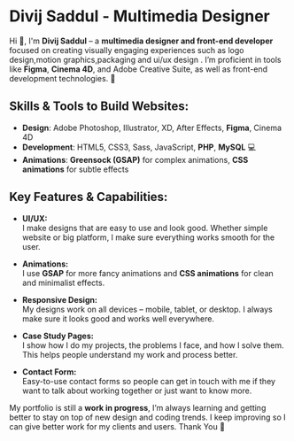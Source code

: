 # Divij Saddul - Multimedia Designer

Hi 👋, I'm **Divij Saddul** – a **multimedia designer and front-end developer** focused on creating visually engaging experiences such as logo design,motion graphics,packaging and ui/ux design . I’m proficient in tools like **Figma**, **Cinema 4D**, and Adobe Creative Suite, as well as front-end development technologies. 🚀

## Skills & Tools to Build Websites:
- **Design**: Adobe Photoshop, Illustrator, XD, After Effects, **Figma**, Cinema 4D
- **Development**: HTML5, CSS3, Sass, JavaScript, **PHP**, **MySQL** 💻
- **Animations**: **Greensock (GSAP)** for complex animations, **CSS animations** for subtle effects

## Key Features & Capabilities:

- **UI/UX:**  
  I make designs that are easy to use and look good. Whether simple website or big platform, I make sure everything works smooth for the user.

- **Animations:**  
  I use **GSAP** for more fancy animations and **CSS animations** for clean and minimalist effects. 

- **Responsive Design:**  
  My designs work on all devices – mobile, tablet, or desktop. I always make sure it looks good and works well everywhere.

- **Case Study Pages:**  
  I show how I do my projects, the problems I face, and how I solve them. This helps people understand my work and process better.

- **Contact Form:**  
  Easy-to-use contact forms so people can get in touch with me if they want to talk about working together or just want to know more.
  

My portfolio is still a **work in progress**, I’m always learning and getting better to stay on top of new design and coding trends. I keep improving so I can give better work for my clients and users. Thank You 🙏

